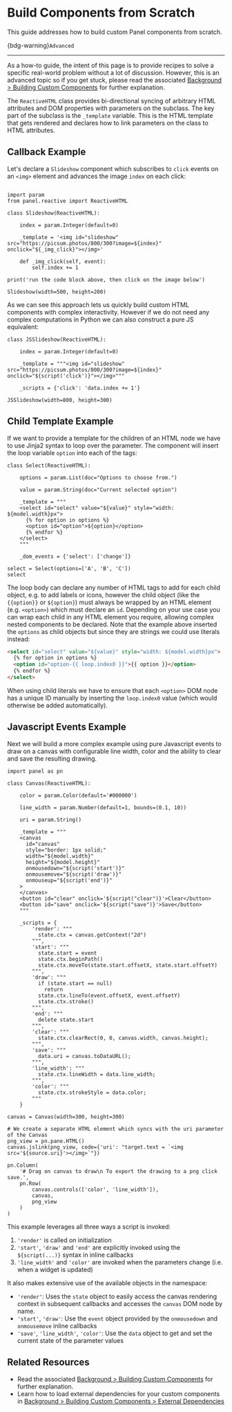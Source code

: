 # Build Components from Scratch

This guide addresses how to build custom Panel components from scratch.

{bdg-warning}`Advanced`

---

As a how-to guide, the intent of this page is to provide recipes to solve a specific real-world problem without a lot of discussion. However, this is an advanced topic so if you get stuck, please read the associated [Background > Building Custom Components](../../background/components/components_custom) for further explanation.

The `ReactiveHTML` class provides bi-directional syncing of arbitrary HTML attributes and DOM properties with parameters on the subclass. The key part of the subclass is the `_template` variable. This is the HTML template that gets rendered and declares how to link parameters on the class to HTML attributes.

## Callback Example

Let's declare a `Slideshow` component which subscribes to `click` events on an `<img>` element and advances the image `index` on each click:

```{pyodide}

import param
from panel.reactive import ReactiveHTML

class Slideshow(ReactiveHTML):

    index = param.Integer(default=0)

    _template = '<img id="slideshow" src="https://picsum.photos/800/300?image=${index}" onclick="${_img_click}"></img>'

    def _img_click(self, event):
        self.index += 1

print('run the code block above, then click on the image below')

Slideshow(width=500, height=200)
```

As we can see this approach lets us quickly build custom HTML components with complex interactivity. However if we do not need any complex computations in Python we can also construct a pure JS equivalent:

```{pyodide}
class JSSlideshow(ReactiveHTML):

    index = param.Integer(default=0)

    _template = """<img id="slideshow" src="https://picsum.photos/800/300?image=${index}" onclick="${script('click')}"></img>"""

    _scripts = {'click': 'data.index += 1'}

JSSlideshow(width=800, height=300)
```

## Child Template Example

If we want to provide a template for the children of an HTML node we have to use Jinja2 syntax to loop over the parameter. The component will insert the loop variable `option` into each of the tags:

```{pyodide}
class Select(ReactiveHTML):

    options = param.List(doc="Options to choose from.")

    value = param.String(doc="Current selected option")

    _template = """
    <select id="select" value="${value}" style="width: ${model.width}px">
      {% for option in options %}
      <option id="option">${option}</option>
      {% endfor %}
    </select>
    """

    _dom_events = {'select': ['change']}

select = Select(options=['A', 'B', 'C'])
select
```

The loop body can declare any number of HTML tags to add for each child object, e.g. to add labels or icons, however the child object (like the `{{option}}` or `${option}`) must always be wrapped by an HTML element (e.g. `<option>`) which must declare an `id`. Depending on your use case you can wrap each child in any HTML element you require, allowing complex nested components to be declared. Note that the example above inserted the `options` as child objects but since they are strings we could use literals instead:

```html
<select id="select" value="${value}" style="width: ${model.width}px">
  {% for option in options %}
  <option id="option-{{ loop.index0 }}">{{ option }}</option>
  {% endfor %}
</select>
```

When using child literals we have to ensure that each `<option>` DOM node has a unique ID manually by inserting the `loop.index0` value (which would otherwise be added automatically).

## Javascript Events Example

Next we will build a more complex example using pure Javascript events to draw on a canvas with configurable line width, color and the ability to clear and save the resulting drawing.

```{pyodide}
import panel as pn

class Canvas(ReactiveHTML):

    color = param.Color(default='#000000')

    line_width = param.Number(default=1, bounds=(0.1, 10))

    uri = param.String()

    _template = """
    <canvas
      id="canvas"
      style="border: 1px solid;"
      width="${model.width}"
      height="${model.height}"
      onmousedown="${script('start')}"
      onmousemove="${script('draw')}"
      onmouseup="${script('end')}"
    >
    </canvas>
    <button id="clear" onclick='${script("clear")}'>Clear</button>
    <button id="save" onclick='${script("save")}'>Save</button>
    """

    _scripts = {
        'render': """
          state.ctx = canvas.getContext("2d")
        """,
        'start': """
          state.start = event
          state.ctx.beginPath()
          state.ctx.moveTo(state.start.offsetX, state.start.offsetY)
        """,
        'draw': """
          if (state.start == null)
            return
          state.ctx.lineTo(event.offsetX, event.offsetY)
          state.ctx.stroke()
        """,
        'end': """
          delete state.start
        """,
        'clear': """
          state.ctx.clearRect(0, 0, canvas.width, canvas.height);
        """,
        'save': """
          data.uri = canvas.toDataURL();
        """,
        'line_width': """
          state.ctx.lineWidth = data.line_width;
        """,
        'color': """
          state.ctx.strokeStyle = data.color;
        """
    }

canvas = Canvas(width=300, height=300)

# We create a separate HTML element which syncs with the uri parameter of the Canvas
png_view = pn.pane.HTML()
canvas.jslink(png_view, code={'uri': "target.text = `<img src='${source.uri}'></img>`"})

pn.Column(
    '# Drag on canvas to draw\n To export the drawing to a png click save.',
    pn.Row(
        canvas.controls(['color', 'line_width']),
        canvas,
        png_view
    )
)
```

This example leverages all three ways a script is invoked:

1. `'render'` is called on initialization
2. `'start'`, `'draw'` and `'end'` are explicitly invoked using the `${script(...)}` syntax in inline callbacks
3. `'line_width'` and `'color'` are invoked when the parameters change (i.e. when a widget is updated)

It also makes extensive use of the available objects in the namespace:

- `'render'`: Uses the `state` object to easily access the canvas rendering context in subsequent callbacks and accesses the `canvas` DOM node by name.
- `'start'`, `'draw'`:  Use the `event` object provided by the `onmousedown` and `onmousemove` inline callbacks
- `'save'`, `'line_width'`, `'color'`: Use the `data` object to get and set the current state of the parameter values


## Related Resources
- Read the associated [Background > Building Custom Components](../../background/components/components_custom) for further explanation.
- Learn how to load external dependencies for your custom components in [Background > Building Custom Components > External Dependencies](../../background/components/components_custom#external-dependencies)
